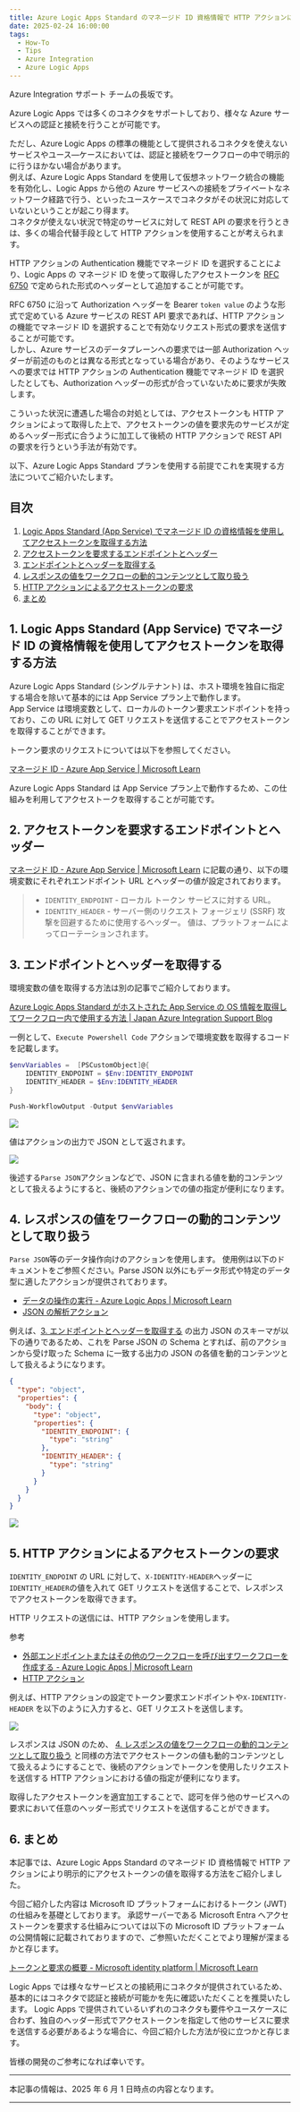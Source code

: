 ```yaml
---
title: Azure Logic Apps Standard のマネージド ID 資格情報で HTTP アクションにより明示的にアクセストークンの値を取得する方法
date: 2025-02-24 16:00:00
tags:
  - How-To
  - Tips
  - Azure Integration
  - Azure Logic Apps
---
```


Azure Integration サポート チームの長坂です。

Azure Logic Apps では多くのコネクタをサポートしており、様々な Azure サービスへの認証と接続を行うことが可能です。

ただし、Azure Logic Apps の標準の機能として提供されるコネクタを使えないサービスやユース―ケースにおいては、認証と接続をワークフローの中で明示的に行うほかない場合があります。<br>
例えば、Azure Logic Apps Standard を使用して仮想ネットワーク統合の機能を有効化し、Logic Apps から他の Azure サービスへの接続をプライベートなネットワーク経路で行う、といったユースケースでコネクタがその状況に対応していないということが起こり得ます。<br>
コネクタが使えない状況で特定のサービスに対して REST API の要求を行うときは、多くの場合代替手段として HTTP アクションを使用することが考えられます。

HTTP アクションの Authentication 機能でマネージド ID を選択することにより、Logic Apps の マネージド ID を使って取得したアクセストークンを [RFC 6750](https://datatracker.ietf.org/doc/html/rfc6750#section-2.1) で定められた形式のヘッダーとして追加することが可能です。

RFC 6750 に沿って Authorization ヘッダーを Bearer `token value` のような形式で定めている Azure サービスの REST API 要求であれば、HTTP アクションの機能でマネージド ID を選択することで有効なリクエスト形式の要求を送信することが可能です。<br>
しかし、Azure サービスのデータプレーンへの要求では一部 Authorization ヘッダーが前述のものとは異なる形式となっている場合があり、そのようなサービスへの要求では HTTP アクションの Authentication 機能でマネージド ID を選択したとしても、Authorization ヘッダーの形式が合っていないために要求が失敗します。

こういった状況に遭遇した場合の対処としては、アクセストークンも HTTP アクションによって取得した上で、アクセストークンの値を要求先のサービスが定めるヘッダー形式に合うように加工して後続の HTTP アクションで REST API の要求を行うという手法が有効です。

以下、Azure Logic Apps Standard プランを使用する前提でこれを実現する方法についてご紹介いたします。

<!-- more -->

## 目次

1. [Logic Apps Standard (App Service) でマネージド ID の資格情報を使用してアクセストークンを取得する方法](#header1)
2. [アクセストークンを要求するエンドポイントとヘッダー](#header2)
3. [エンドポイントとヘッダーを取得する](#header3)
4. [レスポンスの値をワークフローの動的コンテンツとして取り扱う](#header4)
5. [HTTP アクションによるアクセストークンの要求](#header5)
6. [まとめ](#header7)

<h2 id="header1">1. Logic Apps Standard (App Service) でマネージド ID の資格情報を使用してアクセストークンを取得する方法</h2>

Azure Logic Apps Standard (シングルテナント) は、ホスト環境を独自に指定する場合を除いて基本的には App Service プラン上で動作します。<br>
App Service は環境変数として、ローカルのトークン要求エンドポイントを持っており、この URL に対して GET リクエストを送信することでアクセストークンを取得することができます。

トークン要求のリクエストについては以下を参照してください。

[マネージド ID - Azure App Service | Microsoft Learn](https://learn.microsoft.com/ja-jp/azure/app-service/overview-managed-identity?tabs=portal%2Chttp#rest-endpoint-reference)

Azure Logic Apps Standard は App Service プラン上で動作するため、この仕組みを利用してアクセストークを取得することが可能です。

<h2 id="header2">2. アクセストークンを要求するエンドポイントとヘッダー</h2>

[マネージド ID - Azure App Service | Microsoft Learn](https://learn.microsoft.com/ja-jp/azure/app-service/overview-managed-identity?tabs=portal%2Chttp#rest-endpoint-reference) に記載の通り、以下の環境変数にそれぞれエンドポイント URL とヘッダーの値が設定されております。

> - `IDENTITY_ENDPOINT` - ローカル トークン サービスに対する URL。
> - `IDENTITY_HEADER` - サーバー側のリクエスト フォージェリ (SSRF) 攻撃を回避するために使用するヘッダー。 値は、プラットフォームによってローテーションされます。

<h2 id="header3">3. エンドポイントとヘッダーを取得する</h2>

環境変数の値を取得する方法は別の記事でご紹介しております。

[Azure Logic Apps Standard がホストされた App Service の OS 情報を取得してワークフロー内で使用する方法 | Japan Azure Integration Support Blog](https://jpazinteg.github.io/blog/LogicApps/StandardLogicApps-GetEnvironmentVariables/#header3)

一例として、`Execute Powershell Code` アクションで環境変数を取得するコードを記載します。

```powershell
$envVariables =  [PSCustomObject]@{
    IDENTITY_ENDPOINT = $Env:IDENTITY_ENDPOINT
    IDENTITY_HEADER = $Env:IDENTITY_HEADER
}

Push-WorkflowOutput -Output $envVariables
```

![](./StandardLogicApps-GetAccessTokenWithMid/StandardLogicApps-GetAccessTokenWithMid-1.png)

値はアクションの出力で JSON として返されます。

![](./StandardLogicApps-GetAccessTokenWithMid/StandardLogicApps-GetAccessTokenWithMid-2.png)

後述する`Parse JSON`アクションなどで、JSON に含まれる値を動的コンテンツとして扱えるようにすると、後続のアクションでの値の指定が便利になります。

<h2 id="header4">4. レスポンスの値をワークフローの動的コンテンツとして取り扱う</h2>

`Parse JSON`等のデータ操作向けのアクションを使用します。
使用例は以下のドキュメントをご参照ください。Parse JSON 以外にもデータ形式や特定のデータ型に適したアクションが提供されております。

- [データの操作の実行 - Azure Logic Apps | Microsoft Learn](https://learn.microsoft.com/ja-jp/azure/logic-apps/logic-apps-perform-data-operations?tabs=consumption#parse-json-action)
- [JSON の解析アクション](https://learn.microsoft.com/ja-jp/azure/logic-apps/logic-apps-workflow-actions-triggers#parse-json-action)

例えば、[3. エンドポイントとヘッダーを取得する](#header3) の出力 JSON のスキーマが以下の通りであるため、これを Parse JSON の Schema とすれば、前のアクションから受け取った Schema に一致する出力の JSON の各値を動的コンテンツとして扱えるようになります。

```json
{
  "type": "object",
  "properties": {
    "body": {
      "type": "object",
      "properties": {
        "IDENTITY_ENDPOINT": {
          "type": "string"
        },
        "IDENTITY_HEADER": {
          "type": "string"
        }
      }
    }
  }
}
```

![](./StandardLogicApps-GetAccessTokenWithMid/StandardLogicApps-GetAccessTokenWithMid-3.png)

<h2 id="header5">5. HTTP アクションによるアクセストークンの要求</h2>

`IDENTITY_ENDPOINT` の URL に対して、`X-IDENTITY-HEADER`ヘッダーに`IDENTITY_HEADER`の値を入れて GET リクエストを送信することで、レスポンスでアクセストークンを取得できます。

HTTP リクエストの送信には、HTTP アクションを使用します。

参考

- [外部エンドポイントまたはその他のワークフローを呼び出すワークフローを作成する - Azure Logic Apps | Microsoft Learn](https://learn.microsoft.com/ja-jp/azure/connectors/connectors-native-http?tabs=standard#add-an-http-action)
- [HTTP アクション](https://learn.microsoft.com/ja-jp/azure/logic-apps/logic-apps-workflow-actions-triggers#http-action)

例えば、HTTP アクションの設定でトークン要求エンドポイントや`X-IDENTITY-HEADER` を以下のように入力すると、GET リクエストを送信します。

![](./StandardLogicApps-GetAccessTokenWithMid/StandardLogicApps-GetAccessTokenWithMid-4.png)

レスポンスは JSON のため、 [4. レスポンスの値をワークフローの動的コンテンツとして取り扱う](#header4) と同様の方法でアクセストークンの値も動的コンテンツとして扱えるようにすることで、後続のアクションでトークンを使用したリクエストを送信する HTTP アクションにおける値の指定が便利になります。

取得したアクセストークンを適宜加工することで、認可を伴う他のサービスへの要求において任意のヘッダー形式でリクエストを送信することができます。

<h2 id="header7">6. まとめ</h2>
<!--  -->
本記事では、Azure Logic Apps Standard のマネージド ID 資格情報で HTTP アクションにより明示的にアクセストークンの値を取得する方法をご紹介しました。

今回ご紹介した内容は Microsoft ID プラットフォームにおけるトークン (JWT) の仕組みを基礎としております。
承認サーバーである Microsoft Entra へアクセストークンを要求する仕組みについては以下の Microsoft ID プラットフォームの公開情報に記載されておりますので、ご参照いただくことでより理解が深まるかと存じます。

[トークンと要求の概要 - Microsoft identity platform | Microsoft Learn](https://learn.microsoft.com/ja-jp/entra/identity-platform/security-tokens)

Logic Apps では様々なサービスとの接続用にコネクタが提供されているため、基本的にはコネクタで認証と接続が可能かを先に確認いただくことを推奨いたします。
Logic Apps で提供されているいずれのコネクタも要件やユースケースに合わず、独自のヘッダー形式でアクセストークンを指定して他のサービスに要求を送信する必要があるような場合に、今回ご紹介した方法が役に立つかと存じます。

皆様の開発のご参考になれば幸いです。

---

本記事の情報は、2025 年 6 月 1 日時点の内容となります。

---
